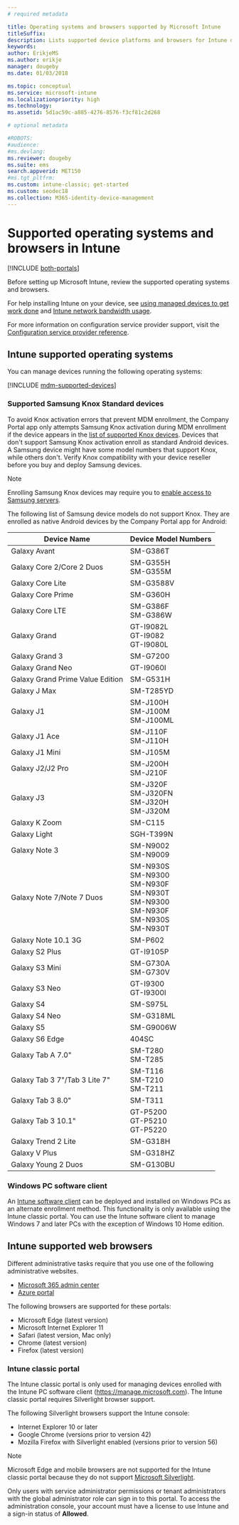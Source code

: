 ```yaml
---
# required metadata

title: Operating systems and browsers supported by Microsoft Intune
titleSuffix: 
description: Lists supported device platforms and browsers for Intune device management
keywords:
author: ErikjeMS  
ms.author: erikje
manager: dougeby
ms.date: 01/03/2018

ms.topic: conceptual
ms.service: microsoft-intune
ms.localizationpriority: high
ms.technology:
ms.assetid: 5d1ac59c-a885-4276-8576-f3cf81c2d268

# optional metadata

#ROBOTS:
#audience:
#ms.devlang:
ms.reviewer: dougeby
ms.suite: ems
search.appverid: MET150
#ms.tgt_pltfrm:
ms.custom: intune-classic; get-started
ms.custom: seodec18
ms.collection: M365-identity-device-management
---
```


# Supported operating systems and browsers in Intune

[!INCLUDE [both-portals](./includes/note-for-both-portals.md)]

Before setting up Microsoft Intune, review the supported operating systems and browsers.

For help installing Intune on your device, see [using managed devices to get work done](/intune-user-help/company-portal-frequently-asked-questions) and [Intune network bandwidth usage](network-bandwidth-use.md).

For more information on configuration service provider support, visit the [Configuration service provider reference](https://docs.microsoft.com/windows/client-management/mdm/configuration-service-provider-reference).

## Intune supported operating systems

You can manage devices running the following operating systems:

[!INCLUDE [mdm-supported-devices](./includes/mdm-supported-devices.md)]

### Supported Samsung Knox Standard devices

To avoid Knox activation errors that prevent MDM enrollment, the Company Portal app only attempts Samsung Knox activation during MDM enrollment if the device appears in the [list of supported Knox devices](https://www.samsungknox.com/knox-supported-devices/knox-workspace). Devices that don't support Samsung Knox activation enroll as standard Android devices. A Samsung device might have some model numbers that support Knox, while others don't. Verify Knox compatibility with your device reseller before you buy and deploy Samsung devices.

> [!NOTE]
> Enrolling Samsung Knox devices may require you to [enable access to Samsung servers](https://support.samsungknox.com/hc/articles/115013833108-Our-corporate-devices-are-behind-a-firewall-How-do-I-enable-Knox-Workspace-devices-to-contact-Samsung-servers). 

The following list of Samsung device models do not support Knox. They are enrolled as native Android devices by the Company Portal app for Android:

| **Device Name** | **Device Model Numbers** |
| --- | --- |
| Galaxy Avant | SM-G386T |
| Galaxy Core 2/Core 2 Duos | SM-G355H<br>SM-G355M |
| Galaxy Core Lite | SM-G3588V |
| Galaxy Core Prime | SM-G360H |
| Galaxy Core LTE | SM-G386F<br>SM-G386W |
| Galaxy Grand | GT-I9082L<br>GT-I9082<br>GT-I9080L |
| Galaxy Grand 3 | SM-G7200 |
| Galaxy Grand Neo | GT-I9060I |
| Galaxy Grand Prime Value Edition | SM-G531H |
| Galaxy J Max | SM-T285YD |
| Galaxy J1 | SM-J100H<br>SM-J100M<br>SM-J100ML |
| Galaxy J1 Ace | SM-J110F<br>SM-J110H |
| Galaxy J1 Mini | SM-J105M |
| Galaxy J2/J2 Pro | SM-J200H<br>SM-J210F |
| Galaxy J3 | SM-J320F<br>SM-J320FN<br>SM-J320H<br>SM-J320M |
| Galaxy K Zoom | SM-C115 |
| Galaxy Light | SGH-T399N |
| Galaxy Note 3 | SM-N9002<br>SM-N9009 |
| Galaxy Note 7/Note 7 Duos | SM-N930S<br>SM-N9300<br>SM-N930F<br>SM-N930T<br>SM-N9300<br>SM-N930F<br>SM-N930S<br>SM-N930T |
| Galaxy Note 10.1 3G | SM-P602 |
| Galaxy S2 Plus | GT-I9105P |
| Galaxy S3 Mini | SM-G730A<br>SM-G730V |
| Galaxy S3 Neo | GT-I9300<br>GT-I9300I |
| Galaxy S4 | SM-S975L |
| Galaxy S4 Neo | SM-G318ML |
| Galaxy S5 | SM-G9006W |
| Galaxy S6 Edge | 404SC |
| Galaxy Tab A 7.0&quot; | SM-T280<br>SM-T285 |
| Galaxy Tab 3 7&quot;/Tab 3 Lite 7&quot; | SM-T116<br>SM-T210<br>SM-T211 |
| Galaxy Tab 3 8.0&quot; | SM-T311 |
| Galaxy Tab 3 10.1&quot; | GT-P5200<br>GT-P5210<br>GT-P5220 |
| Galaxy Trend 2 Lite | SM-G318H |
| Galaxy V Plus | SM-G318HZ |
| Galaxy Young 2 Duos | SM-G130BU |


### Windows PC software client

An [Intune software client](manage-windows-pcs-with-microsoft-intune.md) can be deployed and installed on Windows PCs as an alternate enrollment method. This functionality is only available using the Intune classic portal. You can use the Intune software client to manage Windows 7 and later PCs with the exception of Windows 10 Home edition.

<!--  ### Exchange ActiveSync management

You can manage [Exchange ActiveSync devices](device-enrollment.md#mobile-device-management-with-exchange-activesync-and-intune) from the Intune console. This option provides a limited set of management capabilities when compared to the other methods. See [Capabilities of built-in Mobile Device Management in Office 365](https://support.office.com/article/Capabilities-of-built-in-Mobile-Device-Management-for-Office-365-a1da44e5-7475-4992-be91-9ccec25905b0) for a list of supported devices.  -->

## Intune supported web browsers

Different administrative tasks require that you use one of the following administrative websites.

- [Microsoft 365 admin center](http://go.microsoft.com/fwlink/p/?LinkId=698854)
- [Azure portal](https://portal.azure.com/)

The following browsers are supported for these portals:
- Microsoft Edge (latest version)
- Microsoft Internet Explorer 11
- Safari (latest version, Mac only)
- Chrome (latest version)
- Firefox (latest version)




### Intune classic portal

The Intune classic portal is only used for managing devices enrolled with the Intune PC software client (https://manage.microsoft.com). The Intune classic portal requires Silverlight browser support.

The following Silverlight browsers support the Intune console:
- Internet Explorer 10 or later
- Google Chrome (versions prior to version 42)
- Mozilla Firefox with Silverlight enabled (versions prior to version 56)

> [!Note]
> Microsoft Edge and mobile browsers are not supported for the Intune classic portal because they do not support [Microsoft Silverlight](https://msdn.microsoft.com/library/cc838158(v=vs.95).aspx).

Only users with service administrator permissions or tenant administrators with the global administrator role can sign in to this portal. To access the administration console, your account must have a license to use Intune and a sign-in status of **Allowed**.
